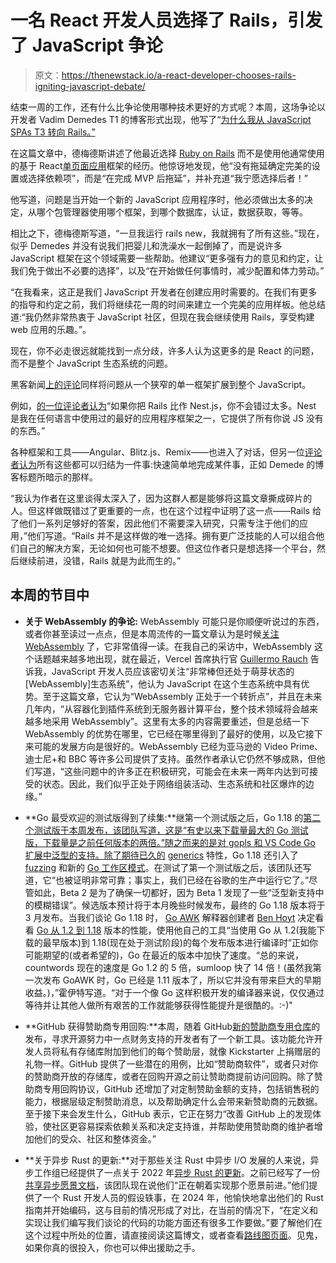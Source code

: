 # 一名 React 开发人员选择了 Rails，引发了 JavaScript 争论

> 原文：<https://thenewstack.io/a-react-developer-chooses-rails-igniting-javascript-debate/>

结束一周的工作，还有什么比争论使用哪种技术更好的方式呢？本周，这场争论以开发者 Vadim Demedes T1 的博客形式出现，他写了“[为什么我从 JavaScript SPAs T3 转向 Rails。”](https://reviewbunny.app/blog/dont-make-me-think-or-why-i-switched-to-rails-from-javascript-spas)

在这篇文章中，德梅德斯讲述了他最近选择 [Ruby on Rails](https://rubyonrails.org/) 而不是使用他通常使用的基于 React[单页面应用](https://en.wikipedia.org/wiki/Single-page_application)框架的经历。他惊讶地发现，他“没有拖延确定完美的设置或选择依赖项”，而是“在完成 MVP 后拖延”，并补充道“我宁愿选择后者！”

他写道，问题是当开始一个新的 JavaScript 应用程序时，他必须做出太多的决定，从哪个包管理器使用哪个框架，到哪个数据库，认证，数据获取，等等。

相比之下，德梅德斯写道，“一旦我运行 rails new，我就拥有了所有这些。”现在，似乎 Demedes 并没有说我们把婴儿和洗澡水一起倒掉了，而是说许多 JavaScript 框架在这个领域需要一些帮助。他建议“更多强有力的意见和约定，让我们免于做出不必要的选择”，以及“在开始做任何事情时，减少配置和体力劳动。”

“在我看来，这正是我们 JavaScript 开发者在创建应用时需要的。在我们有更多的指导和约定之前，我们将继续花一周的时间来建立一个完美的应用样板。他总结道:“我仍然非常热衷于 JavaScript 社区，但现在我会继续使用 Rails，享受构建 web 应用的乐趣。”。

现在，你不必走很远就能找到一点分歧，许多人认为这更多的是 React 的问题，而不是整个 JavaScript 生态系统的问题。

黑客新闻[上的评论](https://news.ycombinator.com/item?id=30206989)同样将问题从一个狭窄的单一框架扩展到整个 JavaScript。

例如，[的一位评论者认为](https://news.ycombinator.com/item?id=30206989#:~:text=gavinray-,2%20hours%20ago,-%7C%20prev%20%7C%20next%20%5B%E2%80%93%5D)“如果你把 Rails 比作 Nest.js，你不会错过太多。Nest 是我在任何语言中使用过的最好的应用程序框架之一，它提供了所有你说 JS 没有的东西。”

各种框架和工具——Angular、Blitz.js、Remix——也进入了对话，但另一位[评论者认为](https://news.ycombinator.com/item?id=30207311)所有这些都可以归结为一件事:快速简单地完成某件事，正如 Demede 的博客标题所暗示的那样。

“我认为作者在这里谈得太深入了，因为这群人都是能够将这篇文章撕成碎片的人。但这样做既错过了更重要的一点，也在这个过程中证明了这一点——Rails 给了他们一系列足够好的答案，因此他们不需要深入研究，只需专注于他们的应用，”他们写道。“Rails 并不是这样做的唯一选择。拥有更广泛技能的人可以组合他们自己的解决方案，无论如何也可能不想要。但这位作者只是想选择一个平台，然后继续前进，没错，Rails 就是为此而生的。”

## 本周的节目中

*   **关于 WebAssembly 的争论:** WebAssembly 可能只是你顺便听说过的东西，或者你甚至读过一点点，但是本周流传的一篇文章认为是时候[关注 WebAssembly](https://harshal.sheth.io/2022/01/31/webassembly.html) 了，它非常值得一读。在我自己的采访中，WebAssembly 这个话题越来越多地出现，就在最近，Vercel 首席执行官 [Guillermo Rauch](https://twitter.com/rauchg?lang=en) 告诉我，JavaScript 开发人员应该密切关注“非常棒但还处于萌芽状态的[WebAssembly]生态系统”，他认为 JavaScript 在这个生态系统中具有优势。至于这篇文章，它认为“WebAssembly 正处于一个转折点”，并且在未来几年内，“从容器化到插件系统到无服务器计算平台，整个技术领域将会越来越多地采用 WebAssembly”。这里有太多的内容需要重述，但是总结一下 WebAssembly 的优势在哪里，它已经在哪里得到了最好的使用，以及它接下来可能的发展方向是很好的。WebAssembly 已经为亚马逊的 Video Prime、迪士尼+和 BBC 等许多公司提供了支持。虽然作者承认它仍然不够成熟，但他们写道，“这些问题中的许多正在积极研究，可能会在未来一两年内达到可接受的状态。因此，我们似乎正处于网络组装活动、生态系统和社区爆炸的边缘。”

*   **Go 最受欢迎的测试版得到了续集:**继第一个测试版之后，Go 1.18 的[第二个测试版于本周发布，该团队写道，这是“有史以来下载量最大的 Go 测试版，下载量是之前任何版本的两倍。”随之而来的是对 gopls 和 VS Code Go 扩展中泛型的支持。除了期待已久的](https://go.dev/blog/go1.18beta2) [generics](https://go.dev/blog/why-generics) 特性，Go 1.18 还引入了 [fuzzing](https://go.dev/blog/fuzz-beta) 和新的 [Go 工作区模式](https://go.dev/design/45713-workspace)。在测试了第一个测试版之后，该团队还写道，它“也被证明非常可靠；事实上，我们已经在谷歌的生产中运行它了。”尽管如此，Beta 2 是为了确保一切都好，因为 Beta 1 发现了一些“泛型新支持中的模糊错误”。候选版本预计将于本月晚些时候发布，最终的 Go 1.18 版本将于 3 月发布。当我们谈论 Go 1.18 时， [Go AWK](https://github.com/benhoyt/goawk) 解释器创建者 [Ben Hoyt](https://benhoyt.com/) 决定看看 [Go 从 1.2 到 1.18](https://benhoyt.com/writings/go-version-performance/) 版本的性能，使用他自己的工具“当使用 Go 从 1.2(我能下载的最早版本)到 1.18(现在处于测试阶段)的每个发布版本进行编译时”正如你可能期望的(或者希望的)，Go 在最近的版本中加快了速度。“总的来说，countwords 现在的速度是 Go 1.2 的 5 倍，sumloop 快了 14 倍！(虽然我第一次发布 GoAWK 时，Go 已经是 1.11 版本了，所以它并没有带来巨大的早期收益。)，”霍伊特写道。“对于一个像 Go 这样积极开发的编译器来说，仅仅通过等待并让其他人做所有艰苦的工作就能够获得性能提升是很酷的。:-)"

*   **GitHub 获得赞助商专用回购:**本周，随着 GitHub[新的赞助商专用仓库](https://github.blog/2022-02-02-new-sponsors-only-repositories-custom-amounts-and-more/)的发布，寻求开源努力中一点财务支持的开发者有了一个新工具。该功能允许开发人员将私有存储库附加到他们的每个赞助层，就像 Kickstarter 上捐赠层的礼物一样。GitHub 提供了一些潜在的用例，比如“赞助商软件”，或者只对你的赞助商开放的存储库，或者在回购开源之前让赞助商提前访问回购。除了赞助商专用回购协议，GitHub 还增加了对定制赞助金额的支持，包括销售税的能力，根据层级定制赞助消息，以及帮助确定什么会带来新赞助商的元数据。至于接下来会发生什么，GitHub 表示，它正在努力“改善 GitHub 上的发现体验，使社区更容易探索依赖关系和决定支持谁，并帮助使用赞助商的维护者增加他们的受众、社区和整体资金。”
*   **关于异步 Rust 的更新:**对于那些关注 Rust 中异步 I/O 发展的人来说，异步工作组已经提供了一点关于 2022 年[异步 Rust 的更新](https://blog.rust-lang.org/inside-rust/2022/02/03/async-in-2022.html)。之前已经写了一份[共享异步愿景文档](https://rust-lang.github.io/wg-async/vision.html)，该团队现在说他们“正在朝着实现那个愿景前进。”他们提供了一个 Rust 开发人员的假设轶事，在 2024 年，他愉快地拿出他们的 Rust 指南并开始编码，这与目前的情况形成了对比，在当前的情况下，“在定义和实现让我们编写我们谈论的代码的功能方面还有很多工作要做。”要了解他们在这个过程中所处的位置，请直接阅读这篇博文，或者查看[路线图页面](https://rust-lang.github.io/wg-async/vision/roadmap.html)。见鬼，如果你真的很投入，你也可以伸出援助之手。

<svg xmlns:xlink="http://www.w3.org/1999/xlink" viewBox="0 0 68 31" version="1.1"><title>Group</title> <desc>Created with Sketch.</desc></svg>